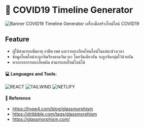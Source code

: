# 🏥 COVID19 Timeline Generator
![Banner](https://raw.githubusercontent.com/PeterWorakarn/COVID19_Timeline_Generator/main/Slide%20%E2%80%93%20COVID-19%20Timeline%403x.png)
COVID19 Timeline Generator เครื่องมือสร้างไทม์ไลน์ COVID19 

## Feature
- ผู้ใช้สามารถเพิ่มอายุ อาชีพ เพศ และรายละเอียดไทมไลน์ในแต่ละช่วงเวลา
- ข้อมูลไทมไลน์จะถูกจัดเรียงตามวันเวลา โดยวันเดียวกัน จะถูกจัดกลุ่มไว้ด้วยกัน
- หากกรอกรายละเอียดผิด สามารถลบไทม์ไลน์ได้

#### 💻 Languages and Tools:
<img alt="REACT" src="https://img.shields.io/badge/React-20232A?style=for-the-badge&logo=react&logoColor=61DAFB"/> <img alt="TAILWIND" src="https://img.shields.io/badge/Tailwind_CSS-38B2AC?style=for-the-badge&logo=tailwind-css&logoColor=white"/> <img alt="NETLIFY" src="https://img.shields.io/badge/Netlify-00C7B7?style=for-the-badge&logo=netlify&logoColor=white" /> 

#### :link: Reference
- https://hype4.com/blog/glassmorphism
- https://dribbble.com/tags/glassmorphism
- https://glassmorphism.com/